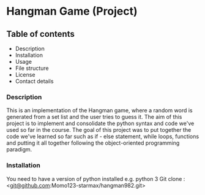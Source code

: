 # Hangman Game (Project)
## Table of contents
- Description
- Installation
- Usage
- File structure
- License
- Contact details
### Description
This is an implementation of the Hangman game, where a random word is generated from a set list and the user tries to guess it. 
The aim of this project is to implement and consolidate the python syntax and code we've used so far in the course. The goal of
this project was to put together the code we've learned so far such as if - else statement, while loops, functions and putting
it all together following the object-oriented programming paradigm. 

### Installation
You need to have a version of python installed e.g. python 3 
Git clone : <git@github.com:Momo123-starmax/hangman982.git>  



